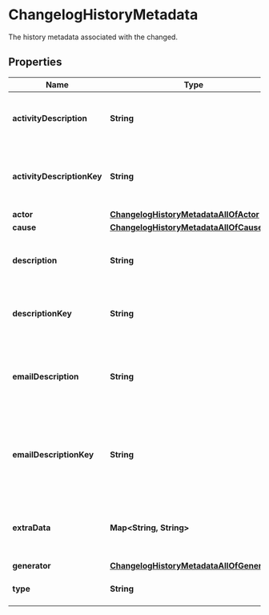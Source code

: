 

# ChangelogHistoryMetadata

The history metadata associated with the changed.

## Properties

| Name | Type | Description | Notes |
|------------ | ------------- | ------------- | -------------|
|**activityDescription** | **String** | The activity described in the history record. |  [optional] |
|**activityDescriptionKey** | **String** | The key of the activity described in the history record. |  [optional] |
|**actor** | [**ChangelogHistoryMetadataAllOfActor**](ChangelogHistoryMetadataAllOfActor.md) |  |  [optional] |
|**cause** | [**ChangelogHistoryMetadataAllOfCause**](ChangelogHistoryMetadataAllOfCause.md) |  |  [optional] |
|**description** | **String** | The description of the history record. |  [optional] |
|**descriptionKey** | **String** | The description key of the history record. |  [optional] |
|**emailDescription** | **String** | The description of the email address associated the history record. |  [optional] |
|**emailDescriptionKey** | **String** | The description key of the email address associated the history record. |  [optional] |
|**extraData** | **Map&lt;String, String&gt;** | Additional arbitrary information about the history record. |  [optional] |
|**generator** | [**ChangelogHistoryMetadataAllOfGenerator**](ChangelogHistoryMetadataAllOfGenerator.md) |  |  [optional] |
|**type** | **String** | The type of the history record. |  [optional] |



